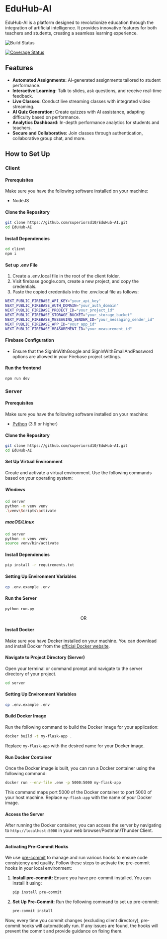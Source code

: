 # EduHub-AI

EduHub-AI is a platform designed to revolutionize education through the integration of artificial intelligence. It provides innovative features for both teachers and students, creating a seamless learning experience.

![Build Status](https://github.com/superiorsd10/EduHub-AI/actions/workflows/ci.yml/badge.svg)

[![Coverage Status](https://coveralls.io/repos/github/superiorsd10/EduSmart/badge.svg?branch=main)](https://coveralls.io/github/superiorsd10/EduSmart?branch=main)

## Features

- **Automated Assignments:** AI-generated assignments tailored to student performance.
- **Interactive Learning:** Talk to slides, ask questions, and receive real-time feedback.
- **Live Classes:** Conduct live streaming classes with integrated video streaming.
- **AI Quiz Generation:** Create quizzes with AI assistance, adapting difficulty based on performance.
- **Analytics Dashboard:** In-depth performance analytics for students and teachers.
- **Secure and Collaborative:** Join classes through authentication, collaborative group chat, and more.

## How to Set Up

### Client
#### Prerequisites
Make sure you have the following software installed on your machine:
- NodeJS
#### Clone the Repository
```bash
git clone https://github.com/superiorsd10/EduHub-AI.git
cd EduHub-AI
```
#### Install Dependencies
```bash
cd client
npm i
```
#### Set up .env File
1. Create a .env.local file in the root of the client folder.
2. Visit firebase.google.com, create a new project, and copy the credentials.
3. Paste the copied credentials into the .env.local file as follows:
```bash
NEXT_PUBLIC_FIREBASE_API_KEY="your_api_key"
NEXT_PUBLIC_FIREBASE_AUTH_DOMAIN="your_auth_domain"
NEXT_PUBLIC_FIREBASE_PROJECT_ID="your_project_id"
NEXT_PUBLIC_FIREBASE_STORAGE_BUCKET="your_storage_bucket"
NEXT_PUBLIC_FIREBASE_MESSAGING_SENDER_ID="your_messaging_sender_id"
NEXT_PUBLIC_FIREBASE_APP_ID="your_app_id"
NEXT_PUBLIC_FIREBASE_MEASUREMENT_ID="your_measurement_id"

```
#### Firebase Configuration
- Ensure that the SignInWithGoogle and SignInWithEmailAndPassword options are allowed in your Firebase project settings.

#### Run the frontend
```bash
npm run dev
```

### Server

#### Prerequisites

Make sure you have the following software installed on your machine:

- [Python](https://www.python.org/) (3.9 or higher)

#### Clone the Repository

```bash
git clone https://github.com/superiorsd10/EduHub-AI.git
cd EduHub-AI
```

#### Set Up Virtual Environment

Create and activate a virtual environment. Use the following commands based on your operating system:

##### Windows

```bash
cd server
python -m venv venv
.\venv\Scripts\activate
```

##### macOS/Linux

```bash
cd server
python -m venv venv
source venv/bin/activate
```

#### Install Dependencies

```bash
pip install -r requirements.txt
```

#### Setting Up Environment Variables

```bash
cp .env.example .env
```

#### Run the Server

```bash
python run.py
```

<p align="center">OR</p>

#### Install Docker

Make sure you have Docker installed on your machine. You can download and install Docker from the [official Docker website](https://www.docker.com/).

#### Navigate to Project Directory (Server)

Open your terminal or command prompt and navigate to the server directory of your project.

```bash
cd server
```

#### Setting Up Environment Variables

```bash
cp .env.example .env
```

#### Build Docker Image

Run the following command to build the Docker image for your application:

```bash
docker build -t my-flask-app .
```

Replace `my-flask-app` with the desired name for your Docker image.

#### Run Docker Container

Once the Docker image is built, you can run a Docker container using the following command:

```bash
docker run --env-file .env -p 5000:5000 my-flask-app
```

This command maps port 5000 of the Docker container to port 5000 of your host machine. Replace `my-flask-app` with the name of your Docker image.

#### Access the Server

After running the Docker container, you can access the server by navigating to `http://localhost:5000` in your web browser/Postman/Thunder Client.

---

#### Activating Pre-Commit Hooks

We use [pre-commit](https://pre-commit.com/) to manage and run various hooks to ensure code consistency and quality. Follow these steps to activate the pre-commit hooks in your local environment:

1. **Install pre-commit:**
    Ensure you have pre-commit installed. You can install it using:

    ```bash
    pip install pre-commit
    ```

2. **Set Up Pre-Commit:**
    Run the following command to set up pre-commit:

    ```bash
    pre-commit install
    ```

Now, every time you commit changes (excluding client directory), pre-commit hooks will automatically run. If any issues are found, the hooks will prevent the commit and provide guidance on fixing them.
